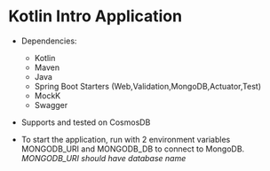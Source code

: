 # Kotlin Intro Application
* Dependencies:
    * Kotlin
    * Maven
    * Java
    * Spring Boot Starters (Web,Validation,MongoDB,Actuator,Test)
    * MockK
    * Swagger
    
* Supports and tested on CosmosDB

* To start the application, run with 2 environment variables MONGODB_URI and MONGODB_DB to connect to MongoDB. *MONGODB_URI should have database name*
